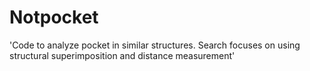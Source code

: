 # Notpocket
'Code to analyze pocket in similar structures. Search focuses on using structural superimposition and distance measurement'

